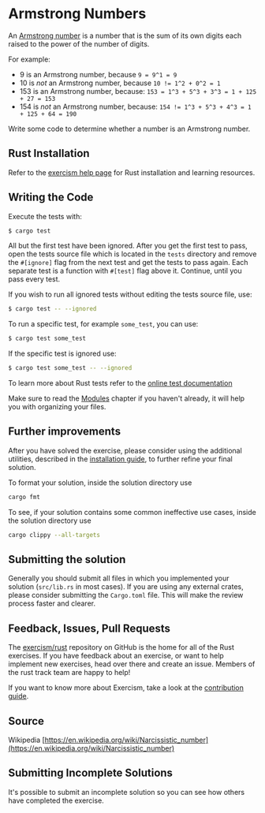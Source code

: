# Armstrong Numbers

An [Armstrong number](https://en.wikipedia.org/wiki/Narcissistic_number) is a number that is the sum of its own digits
each raised to the power of the number of digits.

For example:

- 9 is an Armstrong number, because `9 = 9^1 = 9`
- 10 is *not* an Armstrong number, because `10 != 1^2 + 0^2 = 1`
- 153 is an Armstrong number, because: `153 = 1^3 + 5^3 + 3^3 = 1 + 125 + 27 = 153`
- 154 is *not* an Armstrong number, because: `154 != 1^3 + 5^3 + 4^3 = 1 + 125 + 64 = 190`

Write some code to determine whether a number is an Armstrong number.

## Rust Installation

Refer to the [exercism help page][help-page] for Rust installation and learning resources.

## Writing the Code

Execute the tests with:

```bash
$ cargo test
```

All but the first test have been ignored. After you get the first test to pass, open the tests source file which is
located in the `tests` directory and remove the `#[ignore]` flag from the next test and get the tests to pass again.
Each separate test is a function with `#[test]` flag above it. Continue, until you pass every test.

If you wish to run all ignored tests without editing the tests source file, use:

```bash
$ cargo test -- --ignored
```

To run a specific test, for example `some_test`, you can use:

```bash
$ cargo test some_test
```

If the specific test is ignored use:

```bash
$ cargo test some_test -- --ignored
```

To learn more about Rust tests refer to the [online test documentation][rust-tests]

Make sure to read the [Modules][modules] chapter if you haven't already, it will help you with organizing your files.

## Further improvements

After you have solved the exercise, please consider using the additional utilities, described in
the [installation guide](https://exercism.io/tracks/rust/installation), to further refine your final solution.

To format your solution, inside the solution directory use

```bash
cargo fmt
```

To see, if your solution contains some common ineffective use cases, inside the solution directory use

```bash
cargo clippy --all-targets
```

## Submitting the solution

Generally you should submit all files in which you implemented your solution (`src/lib.rs` in most cases). If you are
using any external crates, please consider submitting the `Cargo.toml` file. This will make the review process faster
and clearer.

## Feedback, Issues, Pull Requests

The [exercism/rust](https://github.com/exercism/rust) repository on GitHub is the home for all of the Rust exercises. If
you have feedback about an exercise, or want to help implement new exercises, head over there and create an issue.
Members of the rust track team are happy to help!

If you want to know more about Exercism, take a look at
the [contribution guide](https://github.com/exercism/docs/blob/master/contributing-to-language-tracks/README.md).

[help-page]: https://exercism.io/tracks/rust/learning

[modules]: https://doc.rust-lang.org/book/ch07-02-defining-modules-to-control-scope-and-privacy.html

[cargo]: https://doc.rust-lang.org/book/ch14-00-more-about-cargo.html

[rust-tests]: https://doc.rust-lang.org/book/ch11-02-running-tests.html

## Source

Wikipedia [https://en.wikipedia.org/wiki/Narcissistic_number](https://en.wikipedia.org/wiki/Narcissistic_number)

## Submitting Incomplete Solutions

It's possible to submit an incomplete solution so you can see how others have completed the exercise.
